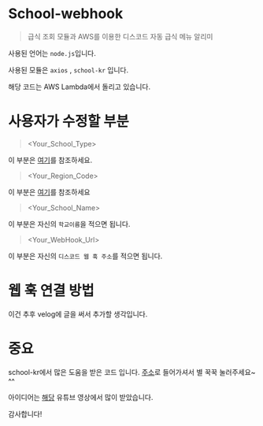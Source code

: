 # School-webhook

> 급식 조회 모듈과 AWS를 이용한 디스코드 자동 급식 메뉴 알리미

사용된 언어는 `node.js`입니다.

사용된 모듈은 `axios` , `school-kr` 입니다.

해당 코드는 AWS Lambda에서 돌리고 있습니다.

# 사용자가 수정할 부분

> <Your_School_Type>

이 부분은 [여기](https://github.com/High-PO/school-kr#%ED%95%99%EA%B5%90-%EC%A2%85%EB%A5%98)를 참조하세요.

> <Your_Region_Code>

이 부분은 [여기](https://github.com/High-PO/school-kr#%EA%B5%90%EC%9C%A1%EC%B2%AD-%EA%B4%80%ED%95%A0-%EC%A7%80%EC%97%AD)를 참조하세요

> <Your_School_Name>

이 부분은 자신의 `학교이름`을 적으면 됩니다.

> <Your_WebHook_Url>

이 부분은 자신의 `디스코드 웹 훅 주소`를 적으면 됩니다.

# 웹 훅 연결 방법

이건 추후 velog에 글을 써서 추가할 생각입니다.

# 중요

school-kr에서 많은 도움을 받은 코드 입니다. [주소](https://github.com/leegeunhyeok/school-kr)로 들어가셔서 별 꾹꾹 눌러주세요~ ^^

아이디어는 [해당](https://youtu.be/i31QsZro6s0) 유튜브 영상에서 많이 받았습니다.

감사합니다!